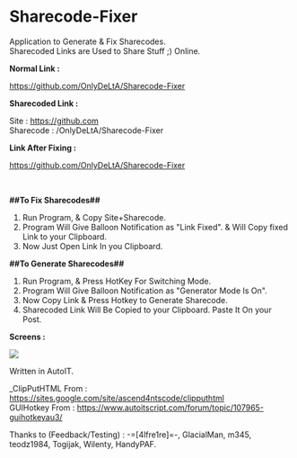 # Sharecode-Fixer
Application to Generate &amp; Fix Sharecodes. <br />
Sharecoded Links are Used to Share Stuff ;) Online.

<strong>Normal Link :</strong> 

https://github.com/OnlyDeLtA/Sharecode-Fixer

<strong>Sharecoded Link :</strong>

Site : https://github.com <br />
Sharecode : /OnlyDeLtA/Sharecode-Fixer

<strong>Link After Fixing :</strong>

https://github.com/OnlyDeLtA/Sharecode-Fixer

</br>


<strong>##To Fix Sharecodes##</strong>

1. Run Program, & Copy Site+Sharecode.</br>
2. Program Will Give Balloon Notification as "Link Fixed". & Will Copy fixed Link to your Clipboard.</br>
3. Now Just Open Link In you Clipboard.</br>


<strong>##To Generate Sharecodes##</strong>

1. Run Program, & Press HotKey For Switching Mode.</br>
2. Program Will Give Balloon Notification as "Generator Mode Is On".</br>
3. Now Copy Link & Press Hotkey to Generate Sharecode.</br>
4. Sharecoded Link Will Be Copied to your Clipboard. Paste It On your Post.</br>

<strong>Screens :</strong></br>

<img src="https://i.imgur.com/Vny4GXy.png">

Written in AutoIT. </br>

_ClipPutHTML From : https://sites.google.com/site/ascend4ntscode/clipputhtml</br>
GUIHotkey From : https://www.autoitscript.com/forum/topic/107965-guihotkeyau3/</br>

Thanks to (Feedback/Testing) : -=[4lfre1re]=-, GlacialMan, m345, teodz1984, Togijak, Wilenty, HandyPAF.

